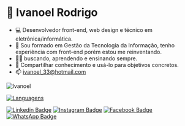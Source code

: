 # 👋 Ivanoel Rodrigo
* 💻 Desenvolvedor front-end, web design e técnico em eletrônica/informática.
* 🌱 Sou formado em Gestão da Tecnologia da Informação, tenho experiência com front-end porém estou me reinventando. 
* ✍🏼 buscando, aprendendo e ensinando sempre.
* 💞️ Compartilhar conhecimento e usá-lo para objetivos concretos.
* 📫 ivanoel_33@hotmail.com



![Ivanoel](https://github-readme-stats.vercel.app/api?username=ivanoel&show_icons=true&theme=merko)


[![Languagens](https://github-readme-stats.vercel.app/api/top-langs/?username=ivanoel&langs_count=5)](https://github.com/ivanoel/github-readme-stats)



[![Linkedin Badge](https://img.shields.io/badge/-LinkedIn-blue?style=flat-square&logo=Linkedin&logoColor=white&link=https://www.linkedin.com/in/ivanoel-rodrigo/)](https://www.linkedin.com/in/ivanoel-rodrigo/)
[![Instagram Badge](https://img.shields.io/badge/Instagram-E4405F?style=flat-square&logo=instagram&logoColor=white&link=https://www.instagram.com/ivanoel_rodrigo/)](https://www.instagram.com/ivanoel_rodrigo/)
[![Facebook Badge](https://img.shields.io/badge/Facebook-1877F2?style=flat-square&logo=facebook&logoColor=white&link=https://web.facebook.com/Ivanoelrodrigo)](https://web.facebook.com/Ivanoelrodrigo)
[![WhatsApp Badge](https://img.shields.io/badge/WhatsApp-25D366?style=flat-square&logo=whatsapp&logoColor=white&link=https://wa.me/5598988087196)](https://wa.me/5598988087196)



